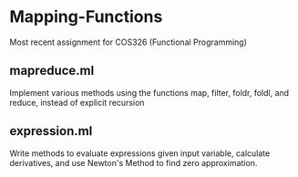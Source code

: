 # Mapping-Functions

Most recent assignment for COS326 (Functional Programming)

## mapreduce.ml

Implement various methods using the functions map, filter, foldr, foldl, and reduce, instead of explicit recursion

## expression.ml

Write methods to evaluate expressions given input variable, calculate derivatives, and use Newton's Method to find zero approximation.
